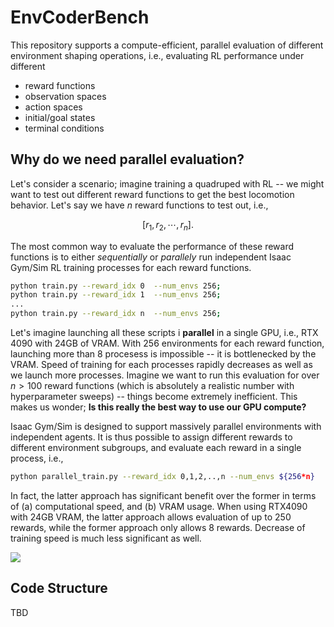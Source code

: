 # EnvCoderBench

This repository supports a compute-efficient, parallel evaluation of different environment shaping operations, i.e., evaluating RL performance under different
- reward functions 
- observation spaces
- action spaces
- initial/goal states
- terminal conditions

## Why do we need parallel evaluation? 

Let's consider a scenario; imagine training a quadruped with RL -- we might want to test out different reward functions to get the best locomotion behavior. Let's say we have $n$ reward functions to test out, i.e., 

$$[r_1, r_2, \cdots, r_n].$$

The most common way to evaluate the performance of these reward functions is to either *sequentially* or *parallely* run independent Isaac Gym/Sim RL training processes for each reward functions. 

```bash
python train.py --reward_idx 0  --num_envs 256;
python train.py --reward_idx 1  --num_envs 256;
...
python train.py --reward_idx n  --num_envs 256;
```

Let's imagine launching all these scripts i **parallel** in a single GPU, i.e., RTX 4090 with 24GB of VRAM. With 256 environments for each reward function, launching more than 8 procesess is impossible -- it is bottlenecked by the VRAM. Speed of training for each processes rapidly decreases as well as we launch more processes. Imagine we want to run this evaluation for over $n>100$ reward functions (which is absolutely a realistic number with hyperparameter sweeps) -- things become extremely inefficient. This makes us wonder;  **Is this really the best way to use our GPU compute?**

Isaac Gym/Sim is designed to support massively parallel environments with independent agents. It is thus possible to assign different rewards to different environment subgroups, and evaluate each reward in a single process, i.e., 

```bash 
python parallel_train.py --reward_idx 0,1,2,..,n --num_envs ${256*n}
```

In fact, the latter approach has significant benefit over the former in terms of (a) computational speed, and (b) VRAM usage. When using RTX4090 with 24GB VRAM, the latter approach allows evaluation of up to 250 rewards, while the former approach only allows 8 rewards. Decrease of training speed is much less significant as well.  

![](https://share.cleanshot.com/FVMSBZJf+)


## Code Structure

TBD